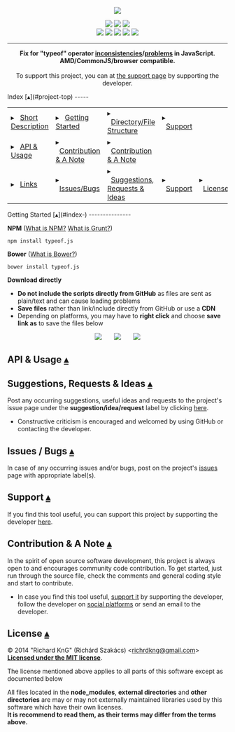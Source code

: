 <p align="center">
    <a title="typeof.js" id="project-top" href="#project-top"><img src="doc/logo/typeof.js_logo.png"/></a>
</p>
<p align="center">
    <a title="Latest Release" href="https://github.com/richard-kng/typeof.js/releases"><img src="http://img.shields.io/github/release/richard-kng/typeof.js.svg"/></a>
    <a title="Project Related Chat" href="https://gitter.im/richard-kng/typeof.js?utm_source=badge&utm_medium=badge&utm_campaign=pr-badge"><img src="https://badges.gitter.im/Join Chat.svg"/></a>    
    <a title="Link to License" href="#license-"><img src="http://img.shields.io/:license-MIT-blue.svg"/></a>
<br>
    <a title="Travis CI" href="https://travis-ci.org/richard-kng/typeof.js"><img src="https://travis-ci.org/richard-kng/typeof.js.svg?branch=master"/></a>
    <a title="Coveralls" href='https://coveralls.io/r/richard-kng/typeof.js?branch=master'><img src='https://coveralls.io/repos/richard-kng/typeof.js/badge.png?branch=master'/></a>
    <a title="David" href="https://david-dm.org/richard-kng/typeof.js"><img src="https://david-dm.org/richard-kng/typeof.js.svg"/></a>
    <a title="David" href="https://david-dm.org/richard-kng/typeof.js#info=devDependencies"><img src="https://david-dm.org/richard-kng/typeof.js/dev-status.svg"/></a>
    <a title="David" href="https://david-dm.org/richard-kng/typeof.js#info=peerDependencies"><img src="https://david-dm.org/richard-kng/typeof.js/peer-status.svg"/></a>
</p>
<hr>
<a id="project-description" href="#project-description"></a>
<p align="center">
<b>Fix for "typeof" operator <a href="https://developer.mozilla.org/en-US/docs/Web/JavaScript/Reference/Operators/typeof">inconsistencies</a>/<a href="http://javascript.crockford.com/remedial.html">problems</a> in JavaScript.<br/>
AMD/CommonJS/browser compatible.</b>
<br>
<br>
To support this project, you can at <a href="http://richard-kng.github.io/support/">the support page</a> by supporting the developer.
</p>
Index [&#9652;](#project-top)
-----
<table>
    <tr> 
        <td>&#9656; &nbsp;&nbsp;<a href="">Short Description</a></td>
        <td>&#9656; &nbsp;&nbsp;<a href="#getting-started-">Getting Started</a></td>
        <td>&#9656; &nbsp;&nbsp;<a href="">Directory/File Structure</a></td>
        <td>&#9656; &nbsp;&nbsp;<a href="#support-">Support</a></td>
    </tr>
    <tr>
        <td>&#9656; &nbsp;&nbsp;<a href="#api--usage-">API & Usage</a></td>
        <td>&#9656; &nbsp;&nbsp;<a href="#contribution--a-note-">Contribution & A Note</a></td>
        <td>&#9656; &nbsp;&nbsp;<a href="#contribution--a-note-">Contribution & A Note</a></td>
    </tr>
    <tr>
        <td>&#9656; &nbsp;&nbsp;<a href="#issues--bugs-">Links</a></td>
        <td>&#9656; &nbsp;&nbsp;<a href="#issues--bugs-">Issues/Bugs</a></td>
        <td>&#9656; &nbsp;&nbsp;<a href="#suggestions-requests--ideas-">Suggestions, Requests & Ideas</a></td>
        <td>&#9656; &nbsp;&nbsp;<a href="#support-">Support</a></td>
        <td>&#9656; &nbsp;&nbsp;<a href="#license-">License</a></td>
    </tr>
</table>
Getting Started [&#9652;](#index-)
---------------

__NPM__ ([What is NPM?](https://docs.nodejitsu.com/articles/getting-started/npm/what-is-npm) [What is Grunt?](http://gruntjs.com/))

    npm install typeof.js

__Bower__ ([What is Bower?](http://bower.io/))

    bower install typeof.js

__Download directly__
<br><ul>
    <li><b>Do not include the scripts directly from GitHub</b> as files are sent as plain/text and can cause loading problems</li>
    <li><b>Save files</b> rather than link/include directly from GitHub or use a <b>CDN</b></li>
    <li>Depending on platforms, you may have to <b>right click</b> and choose <b>save link as</b> to save the files below</li>
</ul>
<p align="center">
    <a href="https://raw.githubusercontent.com/richard-kng/typeof.js/master/dist/typeof.js" download><img src="http://img.shields.io/badge/download-DEVELOPMENT-brightgreen.svg"/></a>
    &nbsp;&nbsp;&nbsp;&nbsp;&nbsp;
    <a href="https://raw.githubusercontent.com/richard-kng/typeof.js/master/dist/typeof.min.js" download><img src="http://img.shields.io/badge/download-PRODUCTION-red.svg"/></a>
    &nbsp;&nbsp;&nbsp;&nbsp;&nbsp;
    <a href="https://raw.githubusercontent.com/richard-kng/typeof.js/master/dist/typeof.js.zip" download><img src="http://img.shields.io/badge/download-.ZIP with DOCUMENTATION-orange.svg"/></a>
</p>

API & Usage [&#9652;](#index-)
-----------

Suggestions, Requests & Ideas [&#9652;](#index-)
-----------------------------
Post any occurring suggestions, useful ideas and requests to the project's issue page under the __suggestion/idea/request__ label by clicking [here](https://github.com/richard-kng/typeof.js/labels/suggestion/idea/request).

 - Constructive criticism is encouraged and welcomed by using GitHub or contacting the developer.

Issues / Bugs [&#9652;](#index-)
-------------
In case of any occurring issues and/or bugs, post on the project's [issues](https://github.com/richard-kng/typeof.js/issues) page with appropriate label(s).

Support [&#9652;](#index-)
-------
If you find this tool useful, you can support this project by supporting the developer [here](http://richard-kng.github.io/support/).

Contribution & A Note [&#9652;](#index-)
---------------------
In the spirit of open source software development, this project is always open to and encourages community code contribution. To get started, just run through the source file, check the comments and general coding style and start to contribute.

- In case you find this tool useful, [support it](http://richard-kng.github.io/support/) by supporting the developer, follow the developer on [social platforms](http://richard-kng.github.io/support/#social) or send an email to the developer.

License [&#9652;](#index-)
-------
&copy; 2014 "Richard KnG" (Richárd Szakács) &lt;<a href="mailto:richrdkng@gmail.com">richrdkng@gmail.com</a>&gt;<br>
<a href="LICENSE-MIT.txt"><b>Licensed under the MIT license</b></a>.

The license mentioned above applies to all parts of this software except as
documented below

All files located in the <b>node_modules</b>, <b>external directories</b> and <b>other directories</b>
are may or may not externally maintained libraries used by this software which have their
own licenses.<br><b>It is recommend to read them, as their terms may differ from the terms above.</b>
